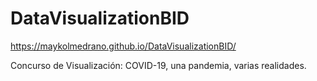 # DataVisualizationBID

https://maykolmedrano.github.io/DataVisualizationBID/

Concurso de Visualización: COVID-19, una pandemia, varias realidades.
